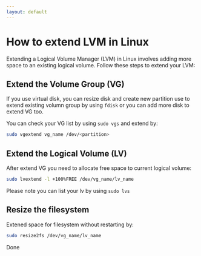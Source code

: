 ```yaml
---
layout: default
---
```

# How to extend LVM in Linux

Extending a Logical Volume Manager (LVM) in Linux involves adding more space to an existing logical volume. Follow these steps to extend your LVM:

## Extend the Volume Group (VG)

If you use virtual disk, you can resize disk and create new partition use to extend existing volumn group by using `fdisk` or you can add more disk to extend VG too.

You can check your VG list by using `sudo vgs` and extend by:

```sh
sudo vgextend vg_name /dev/<partition>
```

## Extend the Logical Volume (LV)

After extend VG you need to allocate free space to current logical volume:

```sh
sudo lvextend -l +100%FREE /dev/vg_name/lv_name
```

Please note you can list your lv by using `sudo lvs`

## Resize the filesystem

Extened space for filesystem without restarting by:

```sh
sudo resize2fs /dev/vg_name/lv_name
```

Done
